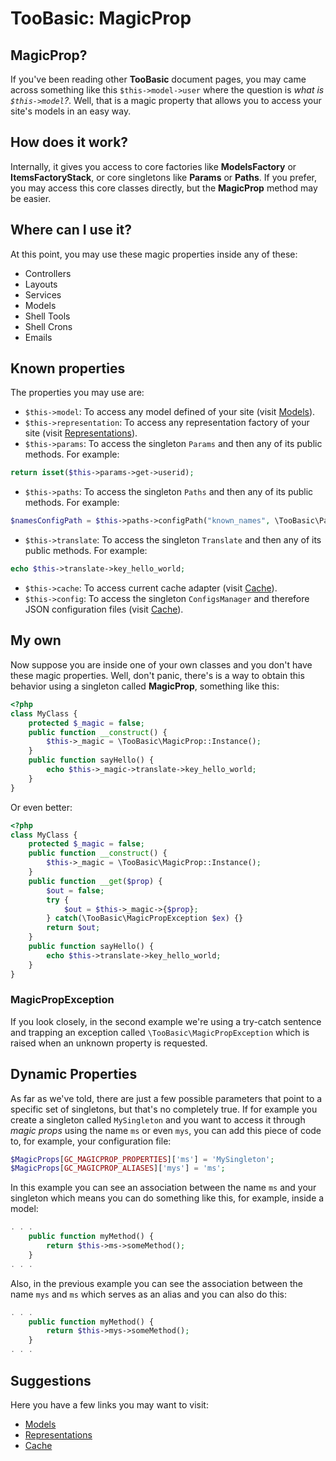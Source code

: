 # TooBasic: MagicProp
## MagicProp?
If you've been reading other __TooBasic__ document pages, you may came across
something like this `$this->model->user` where the question is _what is
`$this->model`?_.
Well, that is a magic property that allows you to access your site's models in an
easy way.

## How does it work?
Internally, it gives you access to core factories like __ModelsFactory__ or
__ItemsFactoryStack__, or core singletons like __Params__ or __Paths__.
If you prefer, you may access this core classes directly, but the __MagicProp__
method may be easier.

## Where can I use it?
At this point, you may use these magic properties inside any of these:

* Controllers
* Layouts
* Services
* Models
* Shell Tools
* Shell Crons
* Emails

## Known properties
The properties you may use are:

* `$this->model`: To access any model defined of your site (visit
[Models](models.md)).
* `$this->representation`: To access any representation factory of your site
(visit [Representations](representations.md)).
* `$this->params`: To access the singleton `Params` and then any of its public
methods. For example:
```php
return isset($this->params->get->userid);
```
* `$this->paths`:  To access the singleton `Paths` and then any of its public
methods. For example:
```php
$namesConfigPath = $this->paths->configPath("known_names", \TooBasic\Paths::EXTENSION_JSON);
```
* `$this->translate`: To access the singleton `Translate` and then any of its
public methods. For example:
```php
echo $this->translate->key_hello_world;
```
* `$this->cache`: To access current cache adapter (visit [Cache](cache.md)).
* `$this->config`: To access the singleton `ConfigsManager` and therefore JSON
configuration files (visit [Cache](configs.md)).

## My own
Now suppose you are inside one of your own classes and you don't have these magic
properties.
Well, don't panic, there's is a way to obtain this behavior using a singleton
called __MagicProp__, something like this:
```php
<?php
class MyClass {
	protected $_magic = false;
	public function __construct() {
		$this->_magic = \TooBasic\MagicProp::Instance();
	}
	public function sayHello() {
		echo $this->_magic->translate->key_hello_world;
	}
}
```
Or even better:
```php
<?php
class MyClass {
	protected $_magic = false;
	public function __construct() {
		$this->_magic = \TooBasic\MagicProp::Instance();
	}
	public function __get($prop) {
		$out = false;
		try {
			$out = $this->_magic->{$prop};
		} catch(\TooBasic\MagicPropException $ex) {}
		return $out;
	}
	public function sayHello() {
		echo $this->translate->key_hello_world;
	}
}
```

### MagicPropException
If you look closely, in the second example we're using a try-catch sentence and
trapping an exception called `\TooBasic\MagicPropException` which is raised when
an unknown property is requested.

## Dynamic Properties
As far as we've told, there are just a few possible parameters that point to a
specific set of singletons, but that's no completely true.
If for example you create a singleton called `MySingleton` and you want to access
it through _magic props_ using the name `ms` or even `mys`, you can add this piece
of code to, for example, your configuration file:
```php
$MagicProps[GC_MAGICPROP_PROPERTIES]['ms'] = 'MySingleton';
$MagicProps[GC_MAGICPROP_ALIASES]['mys'] = 'ms';
```
In this example you can see an association between the name `ms` and your
singleton which means you can do something like this, for example, inside a model:
```php
. . .
	public function myMethod() {
		return $this->ms->someMethod();
	}
. . .
```
Also, in the previous example you can see the association between the name `mys`
and `ms` which serves as an alias and you can also do this:
```php
. . .
	public function myMethod() {
		return $this->mys->someMethod();
	}
. . .
```

## Suggestions
Here you have a few links you may want to visit:

* [Models](models.md)
* [Representations](representations.md)
* [Cache](cache.md)

<!--:GBSUMMARY:Others:2:MagicProp:-->
